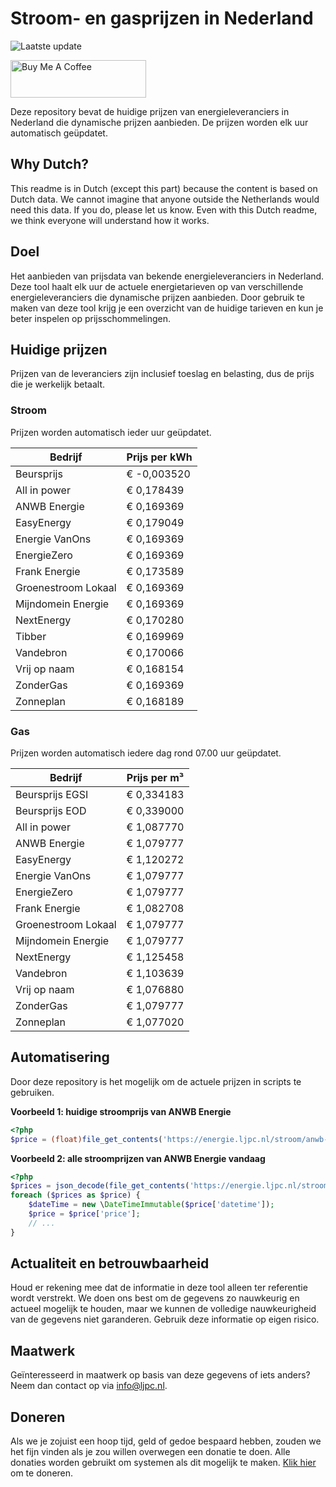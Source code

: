 # Stroom- en gasprijzen in Nederland

![Laatste update](https://img.shields.io/badge/laatste%20update-2023--07--05%2016%3A00%20CET-brightgreen)

<a href="https://www.buymeacoffee.com/Lars-" target="_blank"><img src="https://cdn.buymeacoffee.com/buttons/v2/default-orange.png" alt="Buy Me A Coffee" height="60" style="height: 60px !important;width: 217px !important;" ></a>

Deze repository bevat de huidige prijzen van energieleveranciers in Nederland die dynamische prijzen aanbieden. De prijzen worden elk uur automatisch geüpdatet.

## Why Dutch?

This readme is in Dutch (except this part) because the content is based on Dutch data. We cannot imagine that anyone outside the Netherlands would need this data. If you do, please let us know. Even with this Dutch readme, we think
everyone will understand how it works.

## Doel

Het aanbieden van prijsdata van bekende energieleveranciers in Nederland. Deze tool haalt elk uur de actuele energietarieven op van verschillende energieleveranciers die dynamische prijzen aanbieden. Door gebruik te maken van deze tool
krijg je een overzicht van de huidige tarieven en kun je beter inspelen op prijsschommelingen.

## Huidige prijzen

Prijzen van de leveranciers zijn inclusief toeslag en belasting, dus de prijs die je werkelijk betaalt.

### Stroom

Prijzen worden automatisch ieder uur geüpdatet.

 Bedrijf | Prijs per kWh 
---------|---------------
Beursprijs | € -0,003520
All in power | € 0,178439
ANWB Energie | € 0,169369
EasyEnergy | € 0,179049
Energie VanOns | € 0,169369
EnergieZero | € 0,169369
Frank Energie | € 0,173589
Groenestroom Lokaal | € 0,169369
Mijndomein Energie | € 0,169369
NextEnergy | € 0,170280
Tibber | € 0,169969
Vandebron | € 0,170066
Vrij op naam | € 0,168154
ZonderGas | € 0,169369
Zonneplan | € 0,168189


### Gas

Prijzen worden automatisch iedere dag rond 07.00 uur geüpdatet.

 Bedrijf | Prijs per m³ 
---------|--------------
Beursprijs EGSI | € 0,334183
Beursprijs EOD | € 0,339000
All in power | € 1,087770
ANWB Energie | € 1,079777
EasyEnergy | € 1,120272
Energie VanOns | € 1,079777
EnergieZero | € 1,079777
Frank Energie | € 1,082708
Groenestroom Lokaal | € 1,079777
Mijndomein Energie | € 1,079777
NextEnergy | € 1,125458
Vandebron | € 1,103639
Vrij op naam | € 1,076880
ZonderGas | € 1,079777
Zonneplan | € 1,077020


## Automatisering

Door deze repository is het mogelijk om de actuele prijzen in scripts te gebruiken.

**Voorbeeld 1: huidige stroomprijs van ANWB Energie**

```php
<?php
$price = (float)file_get_contents('https://energie.ljpc.nl/stroom/anwb-energie-nu.txt');

```

**Voorbeeld 2: alle stroomprijzen van ANWB Energie vandaag**

```php
<?php
$prices = json_decode(file_get_contents('https://energie.ljpc.nl/stroom/all-in-power-vandaag.json'),true);
foreach ($prices as $price) {
    $dateTime = new \DateTimeImmutable($price['datetime']);
    $price = $price['price'];
    // ...
}
```

## Actualiteit en betrouwbaarheid

Houd er rekening mee dat de informatie in deze tool alleen ter referentie wordt verstrekt. We doen ons best om de gegevens zo nauwkeurig en actueel mogelijk te houden, maar we kunnen de volledige nauwkeurigheid van de gegevens niet
garanderen. Gebruik deze informatie op eigen risico.

## Maatwerk

Geïnteresseerd in maatwerk op basis van deze gegevens of iets anders? Neem dan contact op
via [info@ljpc.nl](mailto:info@ljpc.nl?subject=Energie%20prijzen).

## Doneren

Als we je zojuist een hoop tijd, geld of gedoe bespaard hebben, zouden we het fijn vinden als je zou willen overwegen een
donatie te doen. Alle donaties worden gebruikt om systemen als dit mogelijk te
maken. [Klik hier](https://www.buymeacoffee.com/Lars-) om te doneren.
